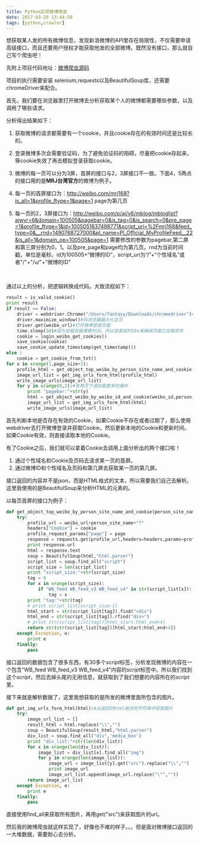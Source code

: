 ```yaml
---
title: Python实现微博爬虫
date: 2017-03-29 13:44:58
tags: [python,crawler]
---
```


想获取某人发的所有微博信息，发现新浪微博的API里存在局限性，不仅需要申请高级接口，而且还要用户授权才能获取他发的全部微博。既然没有接口，那么就自己写个爬虫吧！

先附上项目代码地址：<a href="https://github.com/darrenfantasy/image_crawler/tree/master/SinaWeibo" target="_blank">微博爬虫源码</a>

项目的执行需要安装 selenium,requests以及BeautifulSoup库，还需要chromeDriver来配合。

首先，我们要在浏览器里打开微博去分析获取某个人的微博都需要哪些参数，以及调用了哪些请求。

分析得出结果如下：

1. 获取微博的请求都需要有一个cookie，并且cookie存在的有效时间还是比较长的。

2. 登录微博多次会需要验证码，为了避免验证码的阻碍，尽量把cookie存起来，等cookie失效了再去模拟登录获取cookie。

3. 微博的每一页可以分为3屏，首屏的接口与2，3屏接口不一致。下面4，5两点的接口用的是**MRJ台湾官方**的微博为例子。

4. 每一页的首屏接口为：http://weibo.com/mrj168?is_all=1&profile_ftype=1&page=1 page为第几页

5. 每一页的2，3屏接口为：http://weibo.com/p/aj/v6/mblog/mbloglist?ajwvr=6&domain=100505&pagebar=0&is_tag=0&is_search=0&pre_page=1&profile_ftype=1&id=1005051837498771&script_uri=%2Fmrj168&feed_type=0&__rnd=1490768727000&pl_name=Pl_Official_MyProfileFeed__22&is_all=1&domain_op=100505&page=1 需要修改的参数为pagebar,第二屏和第三屏分别为0，1。以及pre_page和page均为第几页。rnd为当前时间戳，单位是毫秒。id为100505+“微博的ID”，script_uri为“/”+“个性域名”或者"/"+"/u/"+"微博的ID"

   ​

通过以上的分析，把逻辑转换成代码。大致流程如下：

```python
result = is_valid_cookie()
print result
if result == False:
	driver = webdriver.Chrome("/Users/fantasy/Downloads/chromedriver")#打开Chrome
	driver.maximize_window()#将浏览器最大化显示
	driver.get(weibo_url)#打开微博登录页面
	time.sleep(10)#因为加载页面需要时间，所以这里延时10s来确保页面已加载完毕
	cookie = login_weibo_get_cookies()
	save_cookie(cookie)
	save_cookie_update_timestamp(get_timestamp())
else :
	cookie = get_cookie_from_txt()
for x in xrange(1,page_size+1):
	profile_html = get_object_top_weibo_by_person_site_name_and_cookie(person_site_name,cookie,x)
	image_url_list = get_img_urls_form_html(profile_html)
	write_image_urls(image_url_list)
	for y in xrange(0,2):#有两次下滑加载更多的操作
		print "pagebar:"+str(y)
		html = get_object_weibo_by_weibo_id_and_cookie(weibo_id,person_site_name,cookie,y,x)
		image_url_list = get_img_urls_form_html(html)
		write_image_urls(image_url_list)
```

首先判断本地是否存在有效的Cookie，如果Cookie不存在或者过期了，那么使用webdriver去打开微博登录并获取Cookie，然后更新本地的Cookie和更新时间。如果Cookie有效，则直接读取本地的Cookie。

有了Cookie之后，我们就可以拿着Cookie去调用上面分析出的两个接口啦！

1. 通过个性域名和Cookie及页码去请求某一页的首屏。
2. 通过微博ID和个性域名及页码和第几屏去获取某一页的第几屏。

接口返回的内容并不是json，而是HTML格式的文本，所以需要我们自己去解析。这里我使用的是BeautifulSoup来分析HTML的元素的。

以每页首屏的接口为例子：

```python
def get_object_top_weibo_by_person_site_name_and_cookie(person_site_name,cookie,page):#每一页顶部微博
	try:
		profile_url = weibo_url+person_site_name+"?"
		headers["Cookie"] = cookie
		profile_request_params["page"] = page
		response = requests.get(profile_url,headers=headers,params=profile_request_params)
		print response.url
		html = response.text
		soup = BeautifulSoup(html,"html.parser")
		script_list = soup.find_all("script")
		script_size = len(script_list)
		print "script_size:"+str(script_size)
		tag = 0
		for x in xrange(script_size):
			if "WB_feed WB_feed_v3 WB_feed_v4" in str(script_list[x]):
				tag = x
		print "tag:"+str(tag)
		# print script_list[script_size-1]
		html_start = str(script_list[tag]).find("<div")
		html_end = str(script_list[tag]).rfind("div>")
		# print str(script_list[tag])[html_start:html_end+4]
		return str(str(script_list[tag])[html_start:html_end+4])
	except Exception, e:
		print e
	finally:
		pass
```

接口返回的数据包含了很多东西，有30多个*script*标签，分析发现微博的内容在一个包含“WB_feed WB_feed_v3 WB_feed_v4”内容的*script*标签中。所以我们找到这个*script*，然后去掉头尾的无用信息，就获取到了我们想要的内容所在的*script*里。

接下来就是解析数据了，这里我想获取的是所发的微博里面所包含的图片。

```python
def get_img_urls_form_html(html):#从返回的html格式的字符串中获取图片
	try:
		image_url_list = []
		result_html = html.replace("\\","")
		soup = BeautifulSoup(result_html,"html.parser")
		div_list = soup.find_all("div",'media_box')
		print "div_list:"+str(len(div_list))
		for x in xrange(len(div_list)):
			image_list = div_list[x].find_all("img")
			for y in xrange(len(image_list)):
				image_url = image_list[y].get("src").replace("\\","")
				print image_url
				image_url_list.append(image_url.replace("\"",""))			
		return image_url_list
	except Exception, e:
		print e
	finally:
		pass
```

直接使用find_all来获取所有图片，再用get("src")来获取图片的url。



然后我的微博爬虫就这样实现了，好像也不难的样子。。。但是面对微博接口返回的一大堆数据，需要耐心去分析。